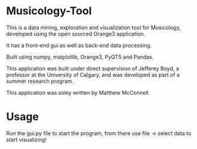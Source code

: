 # Musicology-Tool

This is a data mining, exploration and visualization tool for Musicology, developed using the open sourced Orange3 application. 

It has a front-end gui as well as back-end data processing.

Built using numpy, matplotlib, Orange3, PyQT5 and Pandas.

This application was built under direct supervision of Jefferey Boyd, a professor at the University of Calgary, and was developed as part of a summer research program.

This application was soley written by Matthew McConnell.

# Usage

Run the gui.py file to start the program, from there use file -> select data to start visualizing!
